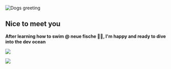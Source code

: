 ![Dogs greeting](https://media.giphy.com/media/v1.Y2lkPTc5MGI3NjExNjEzYTE0OTZmMmExODc0NDZmZTg2OWY1YzI0YzNlNDIzMzcyYjFjMiZlcD12MV9pbnRlcm5hbF9naWZzX2dpZklkJmN0PWc/cnhihejresqSAcHYww/giphy.gif)

## Nice to meet you

**After learning how to swim @ neue fische 🐠🐠, I'm happy and ready to dive into the dev ocean**

![](http://github-profile-summary-cards.vercel.app/api/cards/repos-per-language?username=monaher&theme=default)

![](http://github-profile-summary-cards.vercel.app/api/cards/most-commit-language?username=monaher&theme=default)
